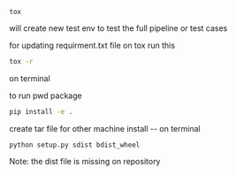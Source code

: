 
```
tox
```
will create new test env to test the full pipeline or test cases

for updating requirment.txt file on tox run this
```bash
tox -r
``` 
on terminal



to run pwd package

```bash
pip install -e .

```

create tar file for other machine install -- on terminal

```
python setup.py sdist bdist_wheel

``` 
Note: the dist file is missing on repository